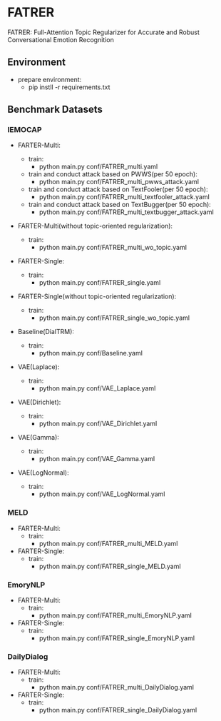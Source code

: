 # FATRER
FATRER: Full-Attention Topic Regularizer for Accurate and Robust Conversational Emotion Recognition

## Environment
- prepare environment:
  -  pip instll -r requirements.txt

## Benchmark Datasets
### IEMOCAP
- FARTER-Multi: 
  - train: 
      - python main.py conf/FATRER_multi.yaml
  - train and conduct attack based on PWWS(per 50 epoch):
      - python main.py conf/FATRER_multi_pwws_attack.yaml
  - train and conduct attack based on TextFooler(per 50 epoch):
      - python main.py conf/FATRER_multi_textfooler_attack.yaml
  - train and conduct attack based on TextBugger(per 50 epoch):
      - python main.py conf/FATRER_multi_textbugger_attack.yaml

- FARTER-Multi(without topic-oriented regularization):
  - train:
      - python main.py conf/FATRER_multi_wo_topic.yaml

- FARTER-Single: 
  - train: 
      - python main.py conf/FATRER_single.yaml
  
- FARTER-Single(without topic-oriented regularization): 
  - train: 
      - python main.py conf/FATRER_single_wo_topic.yaml

- Baseline(DialTRM): 
  - train:
      - python main.py conf/Baseline.yaml

- VAE(Laplace):
  - train:
      - python main.py conf/VAE_Laplace.yaml
- VAE(Dirichlet):
  - train:
      - python main.py conf/VAE_Dirichlet.yaml 
- VAE(Gamma):
  - train:
      - python main.py conf/VAE_Gamma.yaml
- VAE(LogNormal):
  - train:
      - python main.py conf/VAE_LogNormal.yaml

### MELD
- FARTER-Multi: 
  - train: 
      - python main.py conf/FATRER_multi_MELD.yaml
- FARTER-Single: 
  - train: 
      - python main.py conf/FATRER_single_MELD.yaml

### EmoryNLP
- FARTER-Multi: 
  - train: 
      - python main.py conf/FATRER_multi_EmoryNLP.yaml
- FARTER-Single: 
  - train: 
      - python main.py conf/FATRER_single_EmoryNLP.yaml


### DailyDialog
- FARTER-Multi: 
  - train: 
      - python main.py conf/FATRER_multi_DailyDialog.yaml
- FARTER-Single: 
  - train: 
      - python main.py conf/FATRER_single_DailyDialog.yaml
 

